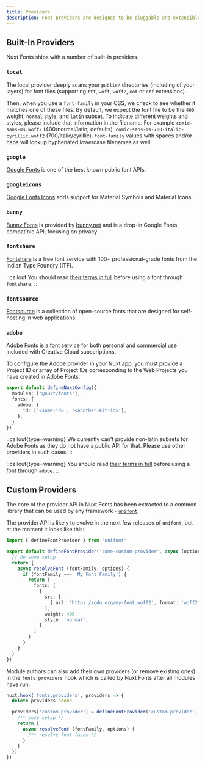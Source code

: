 ```yaml
---
title: Providers
description: Font providers are designed to be pluggable and extensible, so no matter your setup you should be able to use an existing provider or write your own.
---
```


## Built-In Providers

Nuxt Fonts ships with a number of built-in providers.

### `local`

The local provider deeply scans your `public/` directories (including of your layers) for font files (supporting `ttf`, `woff`, `woff2`, `eot` or `otf` extensions).

Then, when you use a `font-family` in your CSS, we check to see whether it matches one of these files. By default, we expect the font file to be the `400` weight, `normal` style, and `latin` subset. To indicate different weights and styles, please include that information in the filename. For example `comic-sans-ms.woff2` (400/normal/latin; defaults), `comic-sans-ms-700-italic-cyrillic.woff2` (700/italic/cyrillic). `font-family` values with spaces and/or caps will lookup hyphenated lowercase filenames as well.


### `google`

[Google Fonts](https://fonts.google.com/) is one of the best known public font APIs.

### `googleicons`

[Google Fonts Icons](https://fonts.google.com/icons) adds support for Material Symbols and Material Icons.

### `bunny`

[Bunny Fonts](https://fonts.bunny.net/) is provided by [bunny.net](https://bunny.net/) and is a drop-in Google Fonts compatible API, focusing on privacy.

### `fontshare`

[Fontshare](https://www.fontshare.com/) is a free font service with 100+ professional-grade fonts from the Indian Type Foundry (ITF).

::callout
You should read [their terms in full](https://www.fontshare.com/licenses/itf-ffl) before using a font through `fontshare`.
::

### `fontsource`

[Fontsource](https://fontsource.org/docs/getting-started/introduction) is a collection of open-source fonts that are designed for self-hosting in web applications.

### `adobe`

[Adobe Fonts](https://fonts.adobe.com/) is a font service for both personal and commercial use included with Creative Cloud subscriptions.

To configure the Adobe provider in your Nuxt app, you must provide a Project ID or array of Project IDs corresponding to the Web Projects you have created in Adobe Fonts.

```ts
export default defineNuxtConfig({
  modules: ['@nuxt/fonts'],
  fonts: {
    adobe: {
      id: ['<some-id>', '<another-kit-id>'],
    },
  }
})
```

::callout{type=warning}
We currently can't provide non-latin subsets for Adobe Fonts as they do not have a public API for that. Please use other providers in such cases.
::

::callout{type=warning}
You should read [their terms in full](https://www.adobe.com/legal/terms.html) before using a font through `adobe`.
::

## Custom Providers

The core of the provider API in Nuxt Fonts has been extracted to a common library that can be used by any framework - [`unifont`](https://github.com/unjs/unifont).

The provider API is likely to evolve in the next few releases of `unifont`, but at the moment it looks like this:

```ts
import { defineFontProvider } from 'unifont'

export default defineFontProvider('some-custom-provider', async (options) => {
  // do some setup
  return {
    async resolveFont (fontFamily, options) {
      if (fontFamily === 'My Font Family') {
        return {
          fonts: [
            {
              src: [
                { url: 'https://cdn.org/my-font.woff2', format: 'woff2' },
              ],
              weight: 400,
              style: 'normal',
            }
          ]
        }
      }
    }
  }
})
```

Module authors can also add their own providers (or remove existing ones) in the `fonts:providers` hook which is called by Nuxt Fonts after all modules have run.

```ts
nuxt.hook('fonts:providers', providers => {
  delete providers.adobe

  providers['custom-provider'] = defineFontProvider('custom-provider', async () => {
    /** some setup */
    return {
      async resolveFont (fontFamily, options) {
        /** resolve font faces */
      }
    }
  })
})
```
